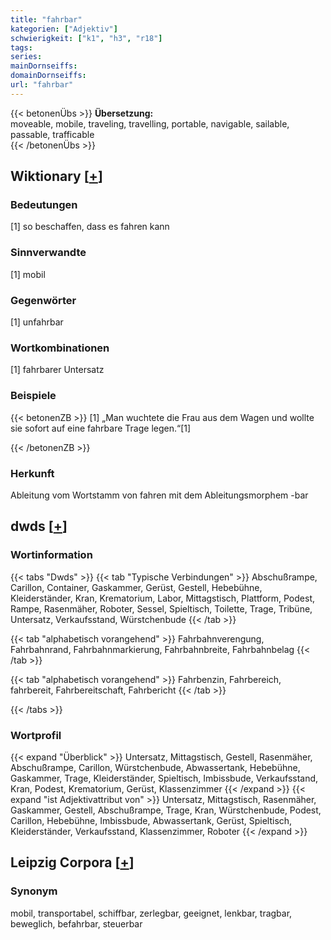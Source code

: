 ```yaml
---
title: "fahrbar"
kategorien: ["Adjektiv"]
schwierigkeit: ["k1", "h3", "r18"]
tags:
series:
mainDornseiffs:
domainDornseiffs:
url: "fahrbar"
---
```


{{< betonenÜbs >}}
**Übersetzung:**  
moveable, mobile, traveling, travelling, portable, navigable, sailable, passable, trafficable  
{{< /betonenÜbs >}}

## Wiktionary [[+](https://de.wiktionary.org/wiki/fahrbar)]

### Bedeutungen
[1] so beschaffen, dass es fahren kann  

### Sinnverwandte
[1] mobil  

### Gegenwörter
[1] unfahrbar  

### Wortkombinationen
[1] fahrbarer Untersatz  

### Beispiele
{{< betonenZB >}}
[1] „Man wuchtete die Frau aus dem Wagen und wollte sie sofort auf eine fahrbare Trage legen.“[1]  

{{< /betonenZB >}}
### Herkunft
Ableitung vom Wortstamm von fahren mit dem Ableitungsmorphem -bar  



## dwds [[+](https://www.dwds.de/wb/fahrbar)]

### Wortinformation
{{< tabs "Dwds" >}}
{{< tab "Typische Verbindungen" >}}
Abschußrampe, Carillon, Container, Gaskammer, Gerüst, Gestell, Hebebühne, Kleiderständer, Kran, Krematorium, Labor, Mittagstisch, Plattform, Podest, Rampe, Rasenmäher, Roboter, Sessel, Spieltisch, Toilette, Trage, Tribüne, Untersatz, Verkaufsstand, Würstchenbude
{{< /tab >}}

{{< tab "alphabetisch vorangehend" >}}
Fahrbahnverengung, Fahrbahnrand, Fahrbahnmarkierung, Fahrbahnbreite, Fahrbahnbelag
{{< /tab >}}

{{< tab "alphabetisch vorangehend" >}}
Fahrbenzin, Fahrbereich, fahrbereit, Fahrbereitschaft, Fahrbericht
{{< /tab >}}

{{< /tabs >}}

### Wortprofil
{{< expand "Überblick" >}} Untersatz, Mittagstisch, Gestell, Rasenmäher, Abschußrampe, Carillon, Würstchenbude, Abwassertank, Hebebühne, Gaskammer, Trage, Kleiderständer, Spieltisch, Imbissbude, Verkaufsstand, Kran, Podest, Krematorium, Gerüst, Klassenzimmer {{< /expand >}}
{{< expand "ist Adjektivattribut von" >}} Untersatz, Mittagstisch, Rasenmäher, Gaskammer, Gestell, Abschußrampe, Trage, Kran, Würstchenbude, Podest, Carillon, Hebebühne, Imbissbude, Abwassertank, Gerüst, Spieltisch, Kleiderständer, Verkaufsstand, Klassenzimmer, Roboter {{< /expand >}}

## Leipzig Corpora [[+](https://corpora.uni-leipzig.de/en/res?word=fahrbar&corpusId=deu_newscrawl-public_2018)]


### Synonym
mobil, transportabel, schiffbar, zerlegbar, geeignet, lenkbar, tragbar, beweglich, befahrbar, steuerbar

